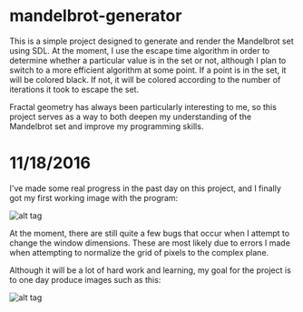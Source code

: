 # mandelbrot-generator
This is a simple project designed to generate and render the Mandelbrot set using SDL. At the moment, I use the escape time algorithm in order to determine whether a particular value is in the set or not, although I plan to switch to a more efficient algorithm at some point. If a point is in the set, it will be colored black. If not, it will be colored according to the number of iterations it took to escape the set.

Fractal geometry has always been particularly interesting to me, so this project serves as a way to both deepen my understanding of the Mandelbrot set and improve my programming skills.

# 11/18/2016
I've made some real progress in the past day on this project, and I finally got my first working image with the program:

![alt tag](http://i.imgur.com/OGuFhS8.png)

At the moment, there are still quite a few bugs that occur when I attempt to change the window dimensions. These are most likely due to errors I made when attempting to normalize the grid of pixels to the complex plane.

Although it will be a lot of hard work and learning, my goal for the project is to one day produce images such as this:

![alt tag](http://img04.deviantart.net/f515/i/2013/167/0/1/mandelbrot_set_zoom_in_4k__by_seryzone-d698sw7.jpg)


